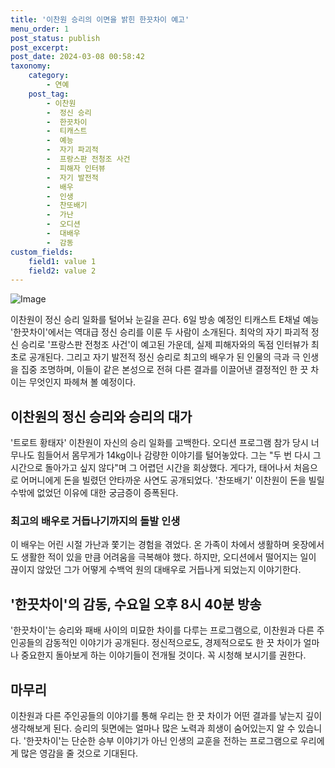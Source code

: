 ```yaml
---
title: '이찬원 승리의 이면을 밝힌 한끗차이 예고'
menu_order: 1
post_status: publish
post_excerpt: 
post_date: 2024-03-08 00:58:42
taxonomy:
    category:
        - 연예
    post_tag:
        - 이찬원
        -  정신 승리
        -  한끗차이
        -  티캐스트
        -  예능
        -  자기 파괴적
        -  프랑스판 전청조 사건
        -  피해자 인터뷰
        -  자기 발전적
        -  배우
        -  인생
        -  찬또배기
        -  가난
        -  오디션
        -  대배우
        -  감동
custom_fields:
    field1: value 1
    field2: value 2
---
```


![Image](https://ssl.pstatic.net/mimgnews/image/076/2024/03/06/2024030601000385600041801_20240306134205208.jpg?type=w540)

이찬원이 정신 승리 일화를 털어놔 눈길을 끈다. 6일 방송 예정인 티캐스트 E채널 예능 '한끗차이'에서는 역대급 정신 승리를 이룬 두 사람이 소개된다. 최악의 자기 파괴적 정신 승리로 '프랑스판 전청조 사건'이 예고된 가운데, 실제 피해자와의 독점 인터뷰가 최초로 공개된다. 그리고 자기 발전적 정신 승리로 최고의 배우가 된 인물의 극과 극 인생을 집중 조명하며, 이들이 같은 본성으로 전혀 다른 결과를 이끌어낸 결정적인 한 끗 차이는 무엇인지 파헤쳐 볼 예정이다.
## 이찬원의 정신 승리와 승리의 대가
'트로트 황태자' 이찬원이 자신의 승리 일화를 고백한다. 오디션 프로그램 참가 당시 너무나도 힘들어서 몸무게가 14kg이나 감량한 이야기를 털어놓았다. 그는 "두 번 다시 그 시간으로 돌아가고 싶지 않다"며 그 어렵던 시간을 회상했다. 게다가, 태어나서 처음으로 어머니에게 돈을 빌렸던 안타까운 사연도 공개되었다. '찬또배기' 이찬원이 돈을 빌릴 수밖에 없었던 이유에 대한 궁금증이 증폭된다.
### 최고의 배우로 거듭나기까지의 돌발 인생
이 배우는 어린 시절 가난과 쫓기는 경험을 겪었다. 온 가족이 차에서 생활하며 옷장에서도 생활한 적이 있을 만큼 어려움을 극복해야 했다. 하지만, 오디션에서 떨어지는 일이 끊이지 않았던 그가 어떻게 수백억 원의 대배우로 거듭나게 되었는지 이야기한다.
## '한끗차이'의 감동, 수요일 오후 8시 40분 방송
'한끗차이'는 승리와 패배 사이의 미묘한 차이를 다루는 프로그램으로, 이찬원과 다른 주인공들의 감동적인 이야기가 공개된다. 정신적으로도, 경제적으로도 한 끗 차이가 얼마나 중요한지 돌아보게 하는 이야기들이 전개될 것이다. 꼭 시청해 보시기를 권한다.
## 마무리
이찬원과 다른 주인공들의 이야기를 통해 우리는 한 끗 차이가 어떤 결과를 낳는지 깊이 생각해보게 된다. 승리의 뒷면에는 얼마나 많은 노력과 희생이 숨어있는지 알 수 있습니다. '한끗차이'는 단순한 승부 이야기가 아닌 인생의 교훈을 전하는 프로그램으로 우리에게 많은 영감을 줄 것으로 기대된다. 
